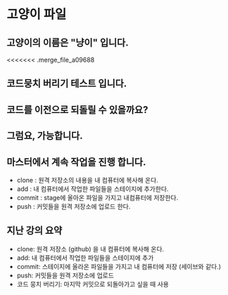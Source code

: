 # 고양이 파일

## 고양이의 이름은 "냥이" 입니다.

<<<<<<< .merge_file_a09688
## 코드뭉치 버리기 테스트 입니다.

## 코드를 이전으로 되돌릴 수 있을까요?

## 그럼요, 가능합니다.

## 마스터에서 계속 작업을 진행 합니다.

- clone : 원격 저장소의 내용을 내 컴퓨터에 복사해 온다.
- add : 내 컴퓨터에서 작업한 파일들을 스테이지에 추가한다.
- commit : stage에 올아온 파일을 가지고 내컴퓨터에 저장한다.
- push : 커밋들을 원격 저장소에 업로드 한다.
## 지난 강의 요약

- clone: 원격 저장소 (github) 을 내 컴퓨터에 복사해 온다.
- add: 내 컴퓨터에서 작업한 파일들을 스테이지에 추가
- commit: 스테이지에 올라온 파일들을 가지고 내 컴퓨터에 저장 (세이브와 같다.)
- push: 커밋들을 원격 저장소에 업로드
- 코드 뭉치 버리기: 마지막 커밋으로 되돌아가고 싶을 때 사용
